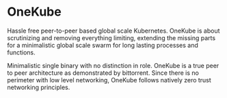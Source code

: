# OneKube
Hassle free peer-to-peer based global scale Kubernetes. OneKube is about scrutinizing and removing everything limiting, extending the missing parts for a minimalistic global scale swarm for long lasting processes and functions. 

Minimalistic single binary with no distinction in role. OneKube is a true peer to peer architecture as demonstrated by bittorrent. Since there is no perimeter with low level networking, OneKube follows natively zero trust networking principles.
